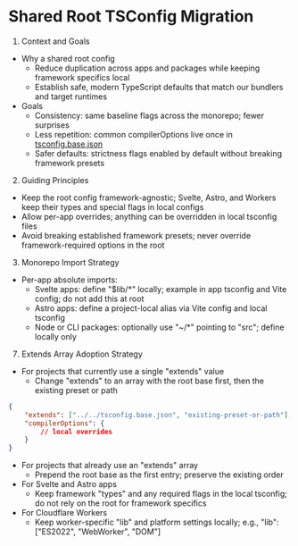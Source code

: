 # Shared Root TSConfig Migration

1. Context and Goals

- Why a shared root config
  - Reduce duplication across apps and packages while keeping framework specifics local
  - Establish safe, modern TypeScript defaults that match our bundlers and target runtimes
- Goals
  - Consistency: same baseline flags across the monorepo; fewer surprises
  - Less repetition: common compilerOptions live once in [tsconfig.base.json](tsconfig.base.json)
  - Safer defaults: strictness flags enabled by default without breaking framework presets

2. Guiding Principles

- Keep the root config framework-agnostic; Svelte, Astro, and Workers keep their types and special flags in local configs
- Allow per-app overrides; anything can be overridden in local tsconfig files
- Avoid breaking established framework presets; never override framework-required options in the root

3. Monorepo Import Strategy

- Per-app absolute imports:
  - Svelte apps: define "$lib/\*" locally; example in app tsconfig and Vite config; do not add this at root
  - Astro apps: define a project-local alias via Vite config and local tsconfig
  - Node or CLI packages: optionally use "~/\*" pointing to "src"; define locally only

7. Extends Array Adoption Strategy

- For projects that currently use a single "extends" value
  - Change "extends" to an array with the root base first, then the existing preset or path

```json
{
	"extends": ["../../tsconfig.base.json", "existing-preset-or-path"],
	"compilerOptions": {
		// local overrides
	}
}
```

- For projects that already use an "extends" array
  - Prepend the root base as the first entry; preserve the existing order
- For Svelte and Astro apps
  - Keep framework "types" and any required flags in the local tsconfig; do not rely on the root for framework specifics
- For Cloudflare Workers
  - Keep worker-specific "lib" and platform settings locally; e.g., "lib": ["ES2022", "WebWorker", "DOM"]
